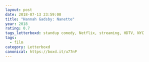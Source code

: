 ```yaml
---
layout: post 
date: 2018-07-13 23:59:00
title: "Hannah Gadsby: Nanette"
year: 2018
rating: 0.7
tags_letterboxd: standup comedy, Netflix, streaming, HDTV, NYC
tags:
  - film
category: Letterboxd
canonical: https://boxd.it/u77nP
---
```

